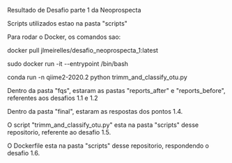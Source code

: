 Resultado de Desafio parte 1 da Neoprospecta

Scripts utilizados estao na pasta "scripts"

Para rodar o Docker, os comandos sao:

docker pull jlmeirelles/desafio_neoprospecta_1:latest

sudo docker run -it --entrypoint /bin/bash

conda run -n qiime2-2020.2 python trimm_and_classify_otu.py

Dentro da pasta "fqs", estaram as pastas "reports_after" e "reports_before", referentes aos desafios 1.1 e 1.2

Dentro da pasta "final", estaram as respostas dos pontos 1.4.

O script "trimm_and_classify_otu.py" esta na pasta "scripts" desse repositorio, referente ao desafio 1.5.

O Dockerfile esta na pasta "scripts" desse repositorio, respondendo o desafio 1.6.



